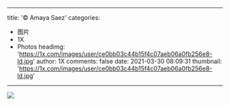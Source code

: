 
---
title: '© Amaya Saez'
categories: 
 - 图片
 - 1X
 - Photos
headimg: 'https://1x.com/images/user/ce0bb03c44b15f4c07aeb06a0fb256e8-ld.jpg'
author: 1X
comments: false
date: 2021-03-30 08:09:31
thumbnail: 'https://1x.com/images/user/ce0bb03c44b15f4c07aeb06a0fb256e8-ld.jpg'
---

<div>   
<img src="https://1x.com/images/user/ce0bb03c44b15f4c07aeb06a0fb256e8-ld.jpg" referrerpolicy="no-referrer">  
</div>
            